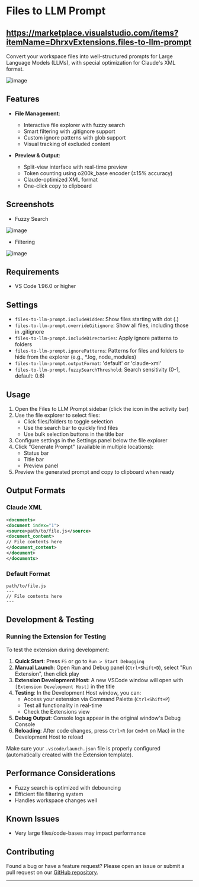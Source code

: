 # Files to LLM Prompt

## https://marketplace.visualstudio.com/items?itemName=DhrxvExtensions.files-to-llm-prompt

Convert your workspace files into well-structured prompts for Large Language Models (LLMs), with special optimization for Claude's XML format.

![image](https://i.imgur.com/GsDJm2h.png)


## Features

- **File Management**:
  - Interactive file explorer with fuzzy search
  - Smart filtering with .gitignore support
  - Custom ignore patterns with glob support
  - Visual tracking of excluded content

- **Preview & Output**:
  - Split-view interface with real-time preview
  - Token counting using o200k_base encoder (±15% accuracy)
  - Claude-optimized XML format
  - One-click copy to clipboard
 
## Screenshots
- Fuzzy Search
  
![image](https://i.imgur.com/cDCegkj.png)

- Filtering
  
![image](https://i.imgur.com/8qIk9Gq.png)


## Requirements

- VS Code 1.96.0 or higher

## Settings

* `files-to-llm-prompt.includeHidden`: Show files starting with dot (.)
* `files-to-llm-prompt.overrideGitignore`: Show all files, including those in .gitignore
* `files-to-llm-prompt.includeDirectories`: Apply ignore patterns to folders
* `files-to-llm-prompt.ignorePatterns`: Patterns for files and folders to hide from the explorer (e.g., *.log, node_modules)
* `files-to-llm-prompt.outputFormat`: 'default' or 'claude-xml'
* `files-to-llm-prompt.fuzzySearchThreshold`: Search sensitivity (0-1, default: 0.6)

## Usage

1. Open the Files to LLM Prompt sidebar (click the icon in the activity bar)
2. Use the file explorer to select files:
   - Click files/folders to toggle selection
   - Use the search bar to quickly find files
   - Use bulk selection buttons in the title bar
3. Configure settings in the Settings panel below the file explorer
4. Click "Generate Prompt" (available in multiple locations):
   - Status bar
   - Title bar
   - Preview panel
5. Preview the generated prompt and copy to clipboard when ready

## Output Formats

### Claude XML
```xml
<documents>
<document index="1">
<source>path/to/file.js</source>
<document_content>
// File contents here
</document_content>
</document>
</documents>
```

### Default Format
```
path/to/file.js
---
// File contents here
---
```

## Development & Testing

### Running the Extension for Testing

To test the extension during development:

1. **Quick Start**: Press `F5` or go to `Run > Start Debugging`
2. **Manual Launch**: Open Run and Debug panel (`Ctrl+Shift+D`), select "Run Extension", then click play
3. **Extension Development Host**: A new VSCode window will open with `[Extension Development Host]` in the title
4. **Testing**: In the Development Host window, you can:
   - Access your extension via Command Palette (`Ctrl+Shift+P`)
   - Test all functionality in real-time
   - Check the Extensions view
5. **Debug Output**: Console logs appear in the original window's Debug Console
6. **Reloading**: After code changes, press `Ctrl+R` (or `Cmd+R` on Mac) in the Development Host to reload

Make sure your `.vscode/launch.json` file is properly configured (automatically created with the Extension template).

## Performance Considerations

- Fuzzy search is optimized with debouncing
- Efficient file filtering system
- Handles workspace changes well

## Known Issues

- Very large files/code-bases may impact performance

## Contributing

Found a bug or have a feature request? Please open an issue or submit a pull request on our [GitHub repository](https://github.com/DhruvParikh1/files-to-llm-prompt).

---
